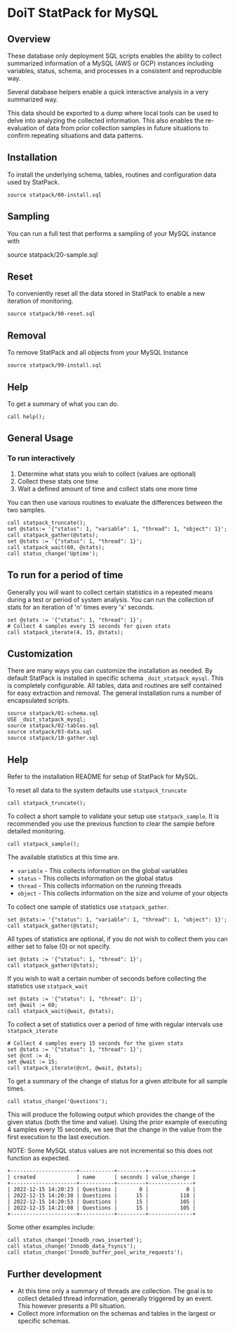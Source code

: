 # DoiT StatPack for MySQL

## Overview

These database only deployment SQL scripts enables the ability to collect
summarized information of a MySQL (AWS or GCP) instances including variables,
status, schema, and processes in a consistent and reproducible way.

Several database helpers enable a quick interactive analysis in a very
summarized way.

This data should be exported to a dump where local tools can be used to delve
into analyzing the collected information. This also enables the re-evaluation
of data from prior collection samples in future situations to confirm
repeating situations and data patterns.


## Installation

To install the underlying schema, tables, routines and configuration data used
by StatPack.

    source statpack/00-install.sql


## Sampling

You can run a full test that performs a sampling of your MySQL instance with

   source statpack/20-sample.sql

## Reset

To conveniently reset all the data stored in StatPack to enable a new iteration
of monitoring.

    source statpack/90-reset.sql

## Removal

To remove StatPack and all objects from your MySQL Instance

    source statpack/99-install.sql

## Help

To get a summary of what you can do.

    call help();

## General Usage

### To run interactively

1. Determine what stats you wish to collect (values are optional)
2. Collect these stats one time
3. Wait a defined amount of time and collect stats one more time

You can then use various routines to evaluate the differences between
the two samples.

    call statpack_truncate();
    set @stats:= '{"status": 1, "variable": 1, "thread": 1, "object": 1}';
    call statpack_gather(@stats);
    set @stats := '{"status": 1, "thread": 1}';
    call statpack_wait(60, @stats);
    call status_change('Uptime');

##  To run for a period of time

Generally you will want to collect certain statistics in a repeated means
during a test or period of system analysis.  You can run the collection
of stats for an iteration of 'n' times every 'x' seconds.

    set @stats := '{"status": 1, "thread": 1}';
    # Collect 4 samples every 15 seconds for given stats
    call statpack_iterate(4, 15, @stats);

## Customization

There are many ways you can customize the installation as needed. By default
StatPack is installed in specific schema `_doit_statpack_mysql`. This is
completely configurable.  All tables, data and routines are self contained
for easy extraction and removal. The general installation runs a number
of encapsulated scripts.

    source statpack/01-schema.sql
    USE _doit_statpack_mysql;
    source statpack/02-tables.sql
    source statpack/03-data.sql
    source statpack/10-gather.sql

## Help

Refer to the installation README for setup of StatPack for MySQL.

To reset all data to the system defaults use `statpack_truncate`

    call statpack_truncate();

To collect a short sample to validate your setup use `statpack_sample`.
It is recommended you use the previous function to clear the sample before
detailed monitoring.

    call statpack_sample();

The available statistics at this time are.

- `variable` - This collects information on the global variables
- `status`  - This collects information on the global status
- `thread` - This collects information on the running threads
- `object` - This collects information on the size and volume of your objects

To collect one sample of statistics use `statpack_gather`.

    set @stats:= '{"status": 1, "variable": 1, "thread": 1, "object": 1}';
    call statpack_gather(@stats);

All types of statistics are optional, if you do not wish to collect them
you can either set to false (0) or not specify.

    set @stats := '{"status": 1, "thread": 1}';
    call statpack_gather(@stats);

If you wish to wait a certain number of seconds before collecting the
statistics use `statpack_wait`

    set @stats := '{"status": 1, "thread": 1}';
    set @wait := 60;
    call statpack_wait(@wait, @stats);

To collect a set of statistics over a period of time with regular intervals
use `statpack_iterate`

    # Collect 4 samples every 15 seconds for the given stats
    set @stats := '{"status": 1, "thread": 1}';
    set @cnt := 4;
    set @wait := 15;
    call statpack_iterate(@cnt, @wait, @stats);

To get a summary of the change of status for a given attribute for
all sample times.

    call status_change('Questions');

This will produce the following output which provides the change of the
given status (both the time and value).  Using the prior example of
executing 4 samples every 15 seconds, we see that the change in the value
from the first execution to the last execution.

NOTE: Some MySQL status values are not incremental so this does not function
as expected.

    +---------------------+-----------+---------+--------------+
    | created             | name      | seconds | value_change |
    +---------------------+-----------+---------+--------------+
    | 2022-12-15 14:20:23 | Questions |       0 |            0 |
    | 2022-12-15 14:20:38 | Questions |      15 |          118 |
    | 2022-12-15 14:20:53 | Questions |      15 |          105 |
    | 2022-12-15 14:21:08 | Questions |      15 |          105 |
    +---------------------+-----------+---------+--------------+

Some other examples include:

    call status_change('Innodb_rows_inserted');
    call status_change('Innodb_data_fsyncs');
    call status_change('Innodb_buffer_pool_write_requests');


## Further development

- At this time only a summary of threads are collection. The goal is to collect detailed thread information, generally triggered by an event.  
This however presents a PII situation.
- Collect more information on the schemas and tables in the largest or specific schemas.

